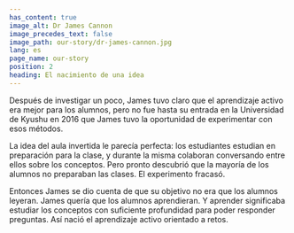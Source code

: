 ```yaml
---
has_content: true
image_alt: Dr James Cannon
image_precedes_text: false
image_path: our-story/dr-james-cannon.jpg
lang: es
page_name: our-story
position: 2
heading: El nacimiento de una idea
---
```


Después de investigar un poco, James tuvo claro que el aprendizaje activo era mejor para los alumnos, pero no fue hasta su entrada en la Universidad de Kyushu en 2016 que James tuvo la oportunidad de experimentar con esos métodos.

La idea del aula invertida le parecía perfecta: los estudiantes estudian en preparación para la clase, y durante la misma colaboran conversando entre ellos sobre los conceptos. Pero pronto descubrió que la mayoría de los alumnos no preparaban las clases. El experimento fracasó.

Entonces James se dio cuenta de que su objetivo no era que los alumnos leyeran. James quería que los alumnos aprendieran. Y aprender significaba estudiar los conceptos con suficiente profundidad para poder responder preguntas. Así nació el aprendizaje activo orientado a retos.